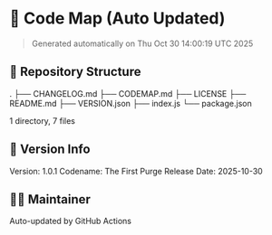 # 🧭 Code Map (Auto Updated)
> Generated automatically on Thu Oct 30 14:00:19 UTC 2025

## 📂 Repository Structure
.
├── CHANGELOG.md
├── CODEMAP.md
├── LICENSE
├── README.md
├── VERSION.json
├── index.js
└── package.json

1 directory, 7 files

## 🧾 Version Info
Version: 1.0.1
Codename: The First Purge
Release Date: 2025-10-30

## 🧑‍💻 Maintainer
Auto-updated by GitHub Actions
